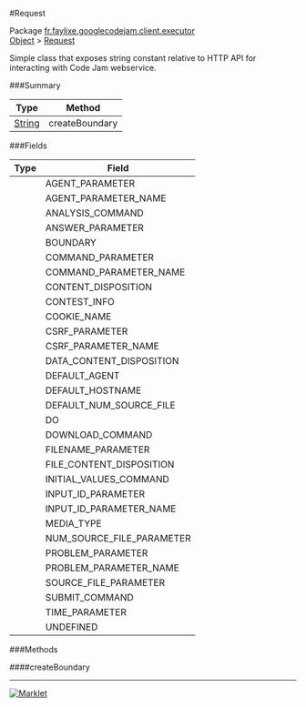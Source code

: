 #Request

Package [fr.faylixe.googlecodejam.client.executor](../)<br>
[Object](../../../../java/langObject.md) > [Request](Request.md)

<p>Simple class that exposes string constant
 relative to HTTP API for interacting with
 Code Jam webservice.</p>

###Summary


| Type | Method |
| --- | --- |
| [String](../../../../java/langString.md) | createBoundary |

###Fields


| Type | Field |
| --- | --- |
|  | AGENT_PARAMETER |
|  | AGENT_PARAMETER_NAME |
|  | ANALYSIS_COMMAND |
|  | ANSWER_PARAMETER |
|  | BOUNDARY |
|  | COMMAND_PARAMETER |
|  | COMMAND_PARAMETER_NAME |
|  | CONTENT_DISPOSITION |
|  | CONTEST_INFO |
|  | COOKIE_NAME |
|  | CSRF_PARAMETER |
|  | CSRF_PARAMETER_NAME |
|  | DATA_CONTENT_DISPOSITION |
|  | DEFAULT_AGENT |
|  | DEFAULT_HOSTNAME |
|  | DEFAULT_NUM_SOURCE_FILE |
|  | DO |
|  | DOWNLOAD_COMMAND |
|  | FILENAME_PARAMETER |
|  | FILE_CONTENT_DISPOSITION |
|  | INITIAL_VALUES_COMMAND |
|  | INPUT_ID_PARAMETER |
|  | INPUT_ID_PARAMETER_NAME |
|  | MEDIA_TYPE |
|  | NUM_SOURCE_FILE_PARAMETER |
|  | PROBLEM_PARAMETER |
|  | PROBLEM_PARAMETER_NAME |
|  | SOURCE_FILE_PARAMETER |
|  | SUBMIT_COMMAND |
|  | TIME_PARAMETER |
|  | UNDEFINED |

###Methods

####createBoundary


---
[![Marklet](https://img.shields.io/badge/Generated%20by-Marklet-green.svg)](https://github.com/Faylixe/marklet)